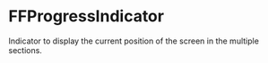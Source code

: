 # FFProgressIndicator
Indicator to display the current position of the screen in the multiple sections.
